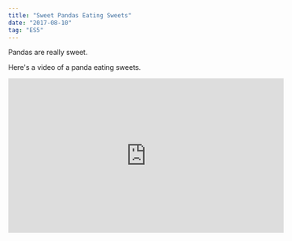 ```yaml
---
title: "Sweet Pandas Eating Sweets"
date: "2017-08-10"
tag: "ES5"
---
```


Pandas are really sweet.

Here's a video of a panda eating sweets.

<iframe width="560" height="315" src="https://www.youtube.com/embed/4n0xNbfJLR8" frameborder="0" allowfullscreen></iframe>